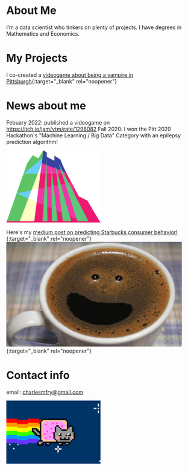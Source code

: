 # About Me
I’m a data scientist who tinkers on plenty of projects. I have degrees in Mathematics and Economics. 

# My Projects
I co-created a [videogame about being a vampire in Pittsburgh](https://itch.io/jam/vtm/rate/1298082){:target="_blank" rel="noopener"}

# News about me
Febuary 2022: published a videogame on https://itch.io/jam/vtm/rate/1298082
Fall 2020: I won the Pitt 2020 Hackathon's "Machine Learning / Big Data" Category with an epilepsy prediction algorithm!

<img src='/img/pittchallenge.svg' width=250/>

Here's my [medium post on predicting Starbucks consumer behavior!](https://medium.com/@AmishWarlord/predicting-starbucks-customer-behavior-119fc3a43480){:target="_blank" rel="noopener"}
[![Predicting Starbucks Consumer Behavior](/img/happycoffee.png)](https://medium.com/@AmishWarlord/predicting-starbucks-customer-behavior-119fc3a43480){:target="_blank" rel="noopener"}

# Contact info
email: charlesmfry@gmail.com

<img src='/img/nyan.gif/' width=250/>
